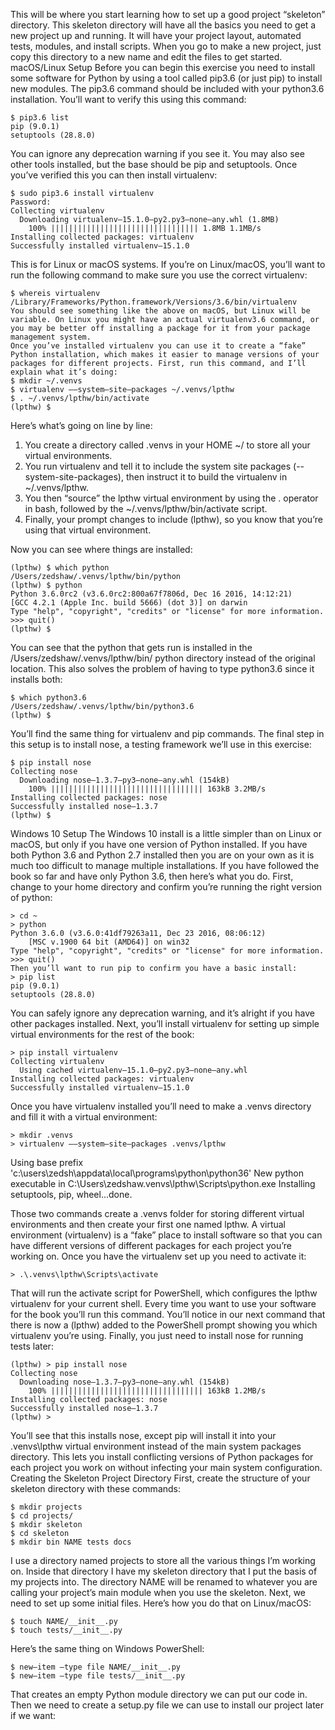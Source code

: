 This will be where you start learning how to set up a good project “skeleton” directory.
This skeleton directory will have all the basics you need to get a new project up and running.
It will have your project layout, automated tests, modules, and install scripts.
When you go to make a new project, just copy this directory to a new name and edit the files to get started.
macOS/Linux Setup
Before you can begin this exercise you need to install some software for Python by using a tool called pip3.6 (or just pip) to install new modules. The pip3.6 command should be included with your python3.6 installation. You’ll want to verify this using this command:

    $ pip3.6 list
    pip (9.0.1)
    setuptools (28.8.0)

You can ignore any deprecation warning if you see it. You may also see other tools installed, but the base should be pip and setuptools. Once you’ve verified this you can then install virtualenv:

    $ sudo pip3.6 install virtualenv
    Password:
    Collecting virtualenv
      Downloading virtualenv–15.1.0–py2.py3–none–any.whl (1.8MB)
        100% ||||||||||||||||||||||||||||||||| 1.8MB 1.1MB/s
    Installing collected packages: virtualenv
    Successfully installed virtualenv–15.1.0

This is for Linux or macOS systems. If you’re on Linux/macOS, you’ll want to run the following command to make sure you use the correct virtualenv:

    $ whereis virtualenv
    /Library/Frameworks/Python.framework/Versions/3.6/bin/virtualenv
    You should see something like the above on macOS, but Linux will be variable. On Linux you might have an actual virtualenv3.6 command, or you may be better off installing a package for it from your package management system.
    Once you’ve installed virtualenv you can use it to create a “fake” Python installation, which makes it easier to manage versions of your packages for different projects. First, run this command, and I’ll explain what it’s doing:
    $ mkdir ~/.venvs
    $ virtualenv ––system–site–packages ~/.venvs/lpthw
    $ . ~/.venvs/lpthw/bin/activate
    (lpthw) $

Here’s what’s going on line by line:
1. You create a directory called .venvs in your HOME ~/ to store all your virtual environments.
2. You run virtualenv and tell it to include the system site packages (--system-site-packages), then instruct it to build the virtualenv in ~/.venvs/lpthw.
3. You then “source” the lpthw virtual environment by using the . operator in bash, followed by the ~/.venvs/lpthw/bin/activate script.
4. Finally, your prompt changes to include (lpthw), so you know that you’re using that virtual environment.

Now you can see where things are installed:

    (lpthw) $ which python
    /Users/zedshaw/.venvs/lpthw/bin/python
    (lpthw) $ python
    Python 3.6.0rc2 (v3.6.0rc2:800a67f7806d, Dec 16 2016, 14:12:21)
    [GCC 4.2.1 (Apple Inc. build 5666) (dot 3)] on darwin
    Type "help", "copyright", "credits" or "license" for more information.
    >>> quit()
    (lpthw) $

You can see that the python that gets run is installed in the /Users/zedshaw/.venvs/lpthw/bin/ python directory instead of the original location. This also solves the problem of having to type python3.6 since it installs both:

    $ which python3.6
    /Users/zedshaw/.venvs/lpthw/bin/python3.6
    (lpthw) $

You’ll find the same thing for virtualenv and pip commands. The final step in this setup is to install nose, a testing framework we’ll use in this exercise:

    $ pip install nose
    Collecting nose
      Downloading nose–1.3.7–py3–none–any.whl (154kB)
        100% |||||||||||||||||||||||||||||||||| 163kB 3.2MB/s
    Installing collected packages: nose
    Successfully installed nose–1.3.7
    (lpthw) $

Windows 10 Setup
The Windows 10 install is a little simpler than on Linux or macOS, but only if you have one version of Python installed. If you have both Python 3.6 and Python 2.7 installed then you are on your own as it is much too difficult to manage multiple installations. If you have followed the book so far and have only Python 3.6, then here’s what you do. First, change to your home directory and confirm you’re running the right version of python:

    > cd ~
    > python
    Python 3.6.0 (v3.6.0:41df79263a11, Dec 23 2016, 08:06:12)
        [MSC v.1900 64 bit (AMD64)] on win32
    Type "help", "copyright", "credits" or "license" for more information.
    >>> quit()
    Then you’ll want to run pip to confirm you have a basic install:
    > pip list
    pip (9.0.1)
    setuptools (28.8.0)

You can safely ignore any deprecation warning, and it’s alright if you have other packages installed. Next, you’ll install virtualenv for setting up simple virtual environments for the rest of the book:

    > pip install virtualenv
    Collecting virtualenv
      Using cached virtualenv–15.1.0–py2.py3–none–any.whl
    Installing collected packages: virtualenv
    Successfully installed virtualenv–15.1.0

Once you have virtualenv installed you’ll need to make a .venvs directory and fill it with a virtual environment:

    > mkdir .venvs
    > virtualenv ––system–site–packages .venvs/lpthw

Using base prefix
        'c:\\users\\zedsh\\appdata\\local\\programs\\python\\python36'
    New python executable in
        C:\Users\zedshaw\.venvs\lpthw\Scripts\python.exe
    Installing setuptools, pip, wheel...done.

Those two commands create a .venvs folder for storing different virtual environments and then create your first one named lpthw. A virtual environment (virtualenv) is a “fake” place to install software so that you can have different versions of different packages for each project you’re working on. Once you have the virtualenv set up you need to activate it:

    > .\.venvs\lpthw\Scripts\activate

That will run the activate script for PowerShell, which configures the lpthw virtualenv for your current shell. Every time you want to use your software for the book you’ll run this command. You’ll notice in our next command that there is now a (lpthw) added to the PowerShell prompt showing you which virtualenv you’re using. Finally, you just need to install nose for running tests later:

    (lpthw) > pip install nose
    Collecting nose
      Downloading nose–1.3.7–py3–none–any.whl (154kB)
        100% |||||||||||||||||||||||||||||||||| 163kB 1.2MB/s
    Installing collected packages: nose
    Successfully installed nose–1.3.7
    (lpthw) >

You’ll see that this installs nose, except pip will install it into your .venvs\lpthw virtual environment instead of the main system packages directory. This lets you install conflicting versions of Python packages for each project you work on without infecting your main system configuration.
Creating the Skeleton Project Directory
First, create the structure of your skeleton directory with these commands:

    $ mkdir projects
    $ cd projects/
    $ mkdir skeleton
    $ cd skeleton
    $ mkdir bin NAME tests docs

I use a directory named projects to store all the various things I’m working on. Inside that directory I have my skeleton directory that I put the basis of my projects into. The directory NAME will be renamed to whatever you are calling your project’s main module when you use the skeleton.
Next, we need to set up some initial files. Here’s how you do that on Linux/macOS:

    $ touch NAME/__init__.py
    $ touch tests/__init__.py

Here’s the same thing on Windows PowerShell:

    $ new–item –type file NAME/__init__.py
    $ new–item –type file tests/__init__.py

That creates an empty Python module directory we can put our code in. Then we need to create a setup.py file we can use to install our project later if we want:
